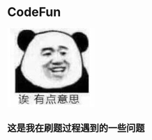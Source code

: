 # CodeFun
![image](https://github.com/rockfish2/rockfish2.github.io/blob/master/img/20190728img/xmao.jpg)



## 这是我在刷题过程遇到的一些问题

